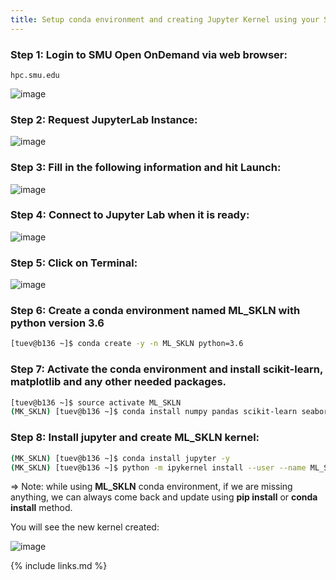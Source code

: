 ```yaml
---
title: Setup conda environment and creating Jupyter Kernel using your SMU ManeFrame account
---
```

### Step 1: Login to SMU Open OnDemand via web browser:

```
hpc.smu.edu
```

![image](https://user-images.githubusercontent.com/43855029/153682287-97f59016-5b64-49c6-bfd2-a12dd0861a55.png)

### Step 2: Request JupyterLab Instance:

![image](https://user-images.githubusercontent.com/43855029/153682171-28f85d28-086c-4c25-9f58-987d9c300728.png)

### Step 3: Fill in the following information and hit Launch:

![image](https://user-images.githubusercontent.com/43855029/153682400-1eb87cd9-91f3-4177-b63e-100d49fa77d9.png)

### Step 4: Connect to Jupyter Lab when it is ready:

![image](https://user-images.githubusercontent.com/43855029/153682468-7f759b33-b246-4bb5-801f-f2d36fad76dd.png)

### Step 5: Click on Terminal:

![image](https://user-images.githubusercontent.com/43855029/153682514-b89dcd3b-866e-4782-94e7-d61ac2b1b492.png)

### Step 6: Create a conda environment named ML_SKLN with python version 3.6

```bash
[tuev@b136 ~]$ conda create -y -n ML_SKLN python=3.6
```

### Step 7: Activate the conda environment and install scikit-learn, matplotlib and any other needed packages.

```bash
[tuev@b136 ~]$ source activate ML_SKLN
(MK_SKLN) [tuev@b136 ~]$ conda install numpy pandas scikit-learn seaborn matplotlib -y
```

### Step 8: Install jupyter and create ML_SKLN kernel:

```bash
(MK_SKLN) [tuev@b136 ~]$ conda install jupyter -y
(MK_SKLN) [tuev@b136 ~]$ python -m ipykernel install --user --name ML_SKLN --display-name "ML_SKLN"
```

=> Note: while using **ML_SKLN** conda environment, if we are missing anything, we can always come back and update using **pip install**
or **conda install** method.

You will see the new kernel created:

![image](https://user-images.githubusercontent.com/43855029/146412731-58cdc03b-158c-48b8-aee9-7f1f1e842efb.png)


{% include links.md %}
